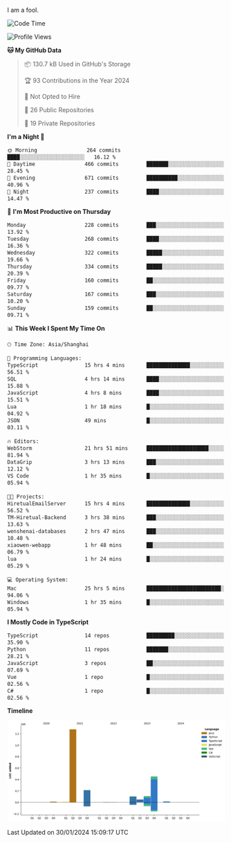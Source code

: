 I am a fool.

<!--START_SECTION:waka-->
![Code Time](http://img.shields.io/badge/Code%20Time-1%2C165%20hrs%202%20mins-blue)

![Profile Views](http://img.shields.io/badge/Profile%20Views-0-blue)

**🐱 My GitHub Data** 

> 📦 130.7 kB Used in GitHub's Storage 
 > 
> 🏆 93 Contributions in the Year 2024
 > 
> 🚫 Not Opted to Hire
 > 
> 📜 26 Public Repositories 
 > 
> 🔑 19 Private Repositories 
 > 
**I'm a Night 🦉** 

```text
🌞 Morning                264 commits         ████░░░░░░░░░░░░░░░░░░░░░   16.12 % 
🌆 Daytime                466 commits         ███████░░░░░░░░░░░░░░░░░░   28.45 % 
🌃 Evening                671 commits         ██████████░░░░░░░░░░░░░░░   40.96 % 
🌙 Night                  237 commits         ████░░░░░░░░░░░░░░░░░░░░░   14.47 % 
```
📅 **I'm Most Productive on Thursday** 

```text
Monday                   228 commits         ███░░░░░░░░░░░░░░░░░░░░░░   13.92 % 
Tuesday                  268 commits         ████░░░░░░░░░░░░░░░░░░░░░   16.36 % 
Wednesday                322 commits         █████░░░░░░░░░░░░░░░░░░░░   19.66 % 
Thursday                 334 commits         █████░░░░░░░░░░░░░░░░░░░░   20.39 % 
Friday                   160 commits         ██░░░░░░░░░░░░░░░░░░░░░░░   09.77 % 
Saturday                 167 commits         ███░░░░░░░░░░░░░░░░░░░░░░   10.20 % 
Sunday                   159 commits         ██░░░░░░░░░░░░░░░░░░░░░░░   09.71 % 
```


📊 **This Week I Spent My Time On** 

```text
🕑︎ Time Zone: Asia/Shanghai

💬 Programming Languages: 
TypeScript               15 hrs 4 mins       ██████████████░░░░░░░░░░░   56.51 % 
SQL                      4 hrs 14 mins       ████░░░░░░░░░░░░░░░░░░░░░   15.88 % 
JavaScript               4 hrs 8 mins        ████░░░░░░░░░░░░░░░░░░░░░   15.51 % 
Lua                      1 hr 18 mins        █░░░░░░░░░░░░░░░░░░░░░░░░   04.92 % 
JSON                     49 mins             █░░░░░░░░░░░░░░░░░░░░░░░░   03.11 % 

🔥 Editors: 
WebStorm                 21 hrs 51 mins      ████████████████████░░░░░   81.94 % 
DataGrip                 3 hrs 13 mins       ███░░░░░░░░░░░░░░░░░░░░░░   12.12 % 
VS Code                  1 hr 35 mins        █░░░░░░░░░░░░░░░░░░░░░░░░   05.94 % 

🐱‍💻 Projects: 
HiretualEmailServer      15 hrs 4 mins       ██████████████░░░░░░░░░░░   56.52 % 
TM-Hiretual-Backend      3 hrs 38 mins       ███░░░░░░░░░░░░░░░░░░░░░░   13.63 % 
wenshenai-databases      2 hrs 47 mins       ███░░░░░░░░░░░░░░░░░░░░░░   10.48 % 
xiaowen-webapp           1 hr 48 mins        ██░░░░░░░░░░░░░░░░░░░░░░░   06.79 % 
lua                      1 hr 24 mins        █░░░░░░░░░░░░░░░░░░░░░░░░   05.29 % 

💻 Operating System: 
Mac                      25 hrs 5 mins       ████████████████████████░   94.06 % 
Windows                  1 hr 35 mins        █░░░░░░░░░░░░░░░░░░░░░░░░   05.94 % 
```

**I Mostly Code in TypeScript** 

```text
TypeScript               14 repos            █████████░░░░░░░░░░░░░░░░   35.90 % 
Python                   11 repos            ███████░░░░░░░░░░░░░░░░░░   28.21 % 
JavaScript               3 repos             ██░░░░░░░░░░░░░░░░░░░░░░░   07.69 % 
Vue                      1 repo              █░░░░░░░░░░░░░░░░░░░░░░░░   02.56 % 
C#                       1 repo              █░░░░░░░░░░░░░░░░░░░░░░░░   02.56 % 
```



**Timeline**

![Lines of Code chart](https://raw.githubusercontent.com/VeejaLiu/VeejaLiu/master/assets/bar_graph.png)


 Last Updated on 30/01/2024 15:09:17 UTC
<!--END_SECTION:waka-->
